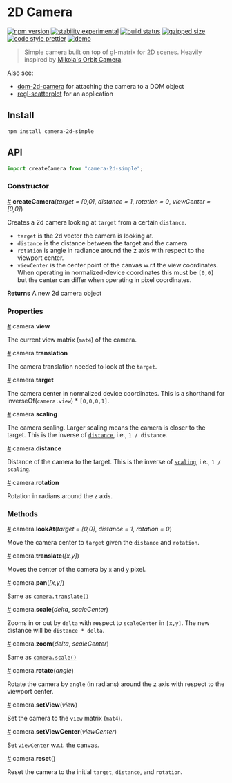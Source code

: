 # 2D Camera

[![npm version](https://img.shields.io/npm/v/camera-2d-simple.svg)](https://www.npmjs.com/package/camera-2d-simple)
[![stability experimental](https://img.shields.io/badge/stability-experimental-orange.svg)](https://nodejs.org/api/documentation.html#documentation_stability_index)
[![build status](https://travis-ci.org/flekschas/camera-2d.svg?branch=master)](https://travis-ci.org/flekschas/camera-2d)
[![gzipped size](https://img.shields.io/badge/gzipped%20size-0.8%20KB-6ae3c7.svg)](https://unpkg.com/camera-2d-simple)
[![code style prettier](https://img.shields.io/badge/code_style-prettier-ff69b4.svg)](https://github.com/prettier/prettier)
[![demo](https://img.shields.io/badge/demo-online-6ae3c7.svg)](https://flekschas.github.io/regl-scatterplot/)

> Simple camera built on top of gl-matrix for 2D scenes. Heavily inspired by [Mikola's Orbit Camera](https://github.com/mikolalysenko/orbit-camera).

Also see:

- [dom-2d-camera](https://github.com/flekschas/dom-2d-camera) for attaching the camera to a DOM object
- [regl-scatterplot](https://github.com/flekschas/regl-scatterplot) for an application

## Install

```
npm install camera-2d-simple
```

## API

```javascript
import createCamera from "camera-2d-simple";
```

### Constructor

<a name="createCamera" href="#createCamera">#</a> <b>createCamera</b>(<i>target = [0,0]</i>, <i>distance = 1</i>, <i>rotation = 0</i>, <i>viewCenter = [0,0]</i>)

Creates a 2d camera looking at `target` from a certain `distance`.

- `target` is the 2d vector the camera is looking at.
- `distance` is the distance between the target and the camera.
- `rotation` is angle in radiance around the z axis with respect to the viewport center.
- `viewCenter` is the center point of the canvas w.r.t the view coordinates. When operating in normalized-device coordinates this must be `[0,0]` but the center can differ when operating in pixel coordinates.

**Returns** A new 2d camera object

### Properties

<a name="camera.view" href="#camera.view">#</a> camera.<b>view</b>

The current view matrix (`mat4`) of the camera.

<a name="camera.translation" href="#camera.translation">#</a> camera.<b>translation</b>

The camera translation needed to look at the `target`.

<a name="camera.target" href="#camera.target">#</a> camera.<b>target</b>

The camera center in normalized device coordinates. This is a shorthand for inverseOf(`camera.view`) \* `[0,0,0,1]`.

<a name="camera.scaling" href="#camera.scaling">#</a> camera.<b>scaling</b>

The camera scaling. Larger scaling means the camera is closer to the target. This is the inverse of [`distance`](#camera.distance), i.e., `1 / distance`.

<a name="camera.distance" href="#camera.distance">#</a> camera.<b>distance</b>

Distance of the camera to the target. This is the inverse of [`scaling`](#camera.scaling), i.e., `1 / scaling`.

<a name="camera.rotation" href="#camera.rotation">#</a> camera.<b>rotation</b>

Rotation in radians around the z axis.

### Methods

<a name="camera.lookAt" href="#camera.lookAt">#</a> camera.<b>lookAt</b>(<i>target = [0,0]</i>, <i>distance = 1</i>, <i>rotation = 0</i>)

Move the camera center to `target` given the `distance` and `rotation`.

<a name="camera.translate" href="#camera.translate">#</a> camera.<b>translate</b>(<i>[x,y]</i>)

Moves the center of the camera by `x` and `y` pixel.

<a name="camera.pan" href="#camera.pan">#</a> camera.<b>pan</b>(<i>[x,y]</i>)

Same as [`camera.translate()`](#camera.translate)

<a name="camera.scale" href="#camera.scale">#</a> camera.<b>scale</b>(<i>delta</i>, <i>scaleCenter</i>)

Zooms in or out by `delta` with respect to `scaleCenter` in `[x,y]`. The new distance will be `distance * delta`.

<a name="camera.zoom" href="#camera.zoom">#</a> camera.<b>zoom</b>(<i>delta</i>, <i>scaleCenter</i>)

Same as [`camera.scale()`](#camera.scale)

<a name="camera.rotate" href="#camera.rotate">#</a> camera.<b>rotate</b>(<i>angle</i>)

Rotate the camera by `angle` (in radians) around the z axis with respect to the viewport center.

<a name="camera.setView" href="#camera.setView">#</a> camera.<b>setView</b>(<i>view</i>)

Set the camera to the `view` matrix (`mat4`).

<a name="camera.setViewCenter" href="#camera.setViewCenter">#</a> camera.<b>setViewCenter</b>(<i>viewCenter</i>)

Set `viewCenter` w.r.t. the canvas.

<a name="camera.reset" href="#camera.reset">#</a> camera.<b>reset</b>()

Reset the camera to the initial `target`, `distance`, and `rotation`.
